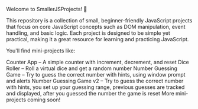 Welcome to SmallerJSProjects! 🚀

This repository is a collection of small, beginner-friendly JavaScript projects that focus on core JavaScript concepts such as DOM manipulation, event handling, and basic logic. Each project is designed to be simple yet practical, making it a great resource for learning and practicing JavaScript.

You'll find mini-projects like:

Counter App – A simple counter with increment, decrement, and reset
Dice Roller – Roll a virtual dice and get a random number
Number Guessing Game – Try to guess the correct number with hints, using window prompt and alerts
Number Guessing Game v2 – Try to guess the correct number with hints, you set up your guessing range, previous guesses are tracked and displayed, after you guessed the number the game is reset
More mini-projects coming soon!
